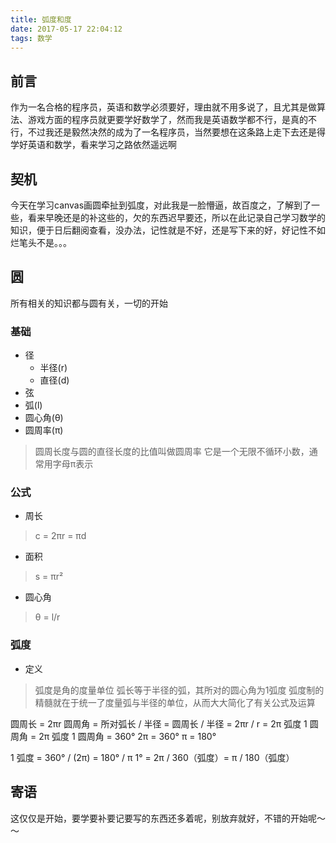 ```yaml
---
title: 弧度和度
date: 2017-05-17 22:04:12
tags: 数学
--- 
```


## 前言
作为一名合格的程序员，英语和数学必须要好，理由就不用多说了，且尤其是做算法、游戏方面的程序员就更要学好数学了，然而我是英语数学都不行，是真的不行，不过我还是毅然决然的成为了一名程序员，当然要想在这条路上走下去还是得学好英语和数学，看来学习之路依然遥远啊

## 契机
今天在学习canvas画圆牵扯到弧度，对此我是一脸懵逼，故百度之，了解到了一些，看来早晚还是的补这些的，欠的东西迟早要还，所以在此记录自己学习数学的知识，便于日后翻阅查看，没办法，记性就是不好，还是写下来的好，好记性不如烂笔头不是。。。

## 圆
所有相关的知识都与圆有关，一切的开始

### 基础
- 径
    + 半径(r)
    + 直径(d)
- 弦
- 弧(l)
- 圆心角(θ)
- 圆周率(π)
> 圆周长度与圆的直径长度的比值叫做圆周率 
> 它是一个无限不循环小数，通常用字母π表示

### 公式
- 周长 
> c = 2πr = πd
- 面积
> s = πr²
- 圆心角
> θ = l/r

### 弧度
- 定义
> 弧度是角的度量单位
> 弧长等于半径的弧，其所对的圆心角为1弧度
> 弧度制的精髓就在于统一了度量弧与半径的单位，从而大大简化了有关公式及运算

圆周长 = 2πr
圆周角 = 所对弧长 / 半径 = 圆周长 / 半径 = 2πr / r = 2π 弧度
1 圆周角 = 2π 弧度
1 圆周角 = 360°
2π = 360°
π = 180°

1 弧度 = 360° / (2π) = 180° / π
1° = 2π / 360（弧度）= π / 180（弧度）


## 寄语
这仅仅是开始，要学要补要记要写的东西还多着呢，别放弃就好，不错的开始呢～～


